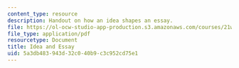 ```yaml
---
content_type: resource
description: Handout on how an idea shapes an essay.
file: https://ol-ocw-studio-app-production.s3.amazonaws.com/courses/21w-777-the-science-essay-spring-2009/5a3db483943d32c040b9c3c952cd75e1_MIT21W_777s09_res03_idea.pdf
file_type: application/pdf
resourcetype: Document
title: Idea and Essay
uid: 5a3db483-943d-32c0-40b9-c3c952cd75e1
---
```

